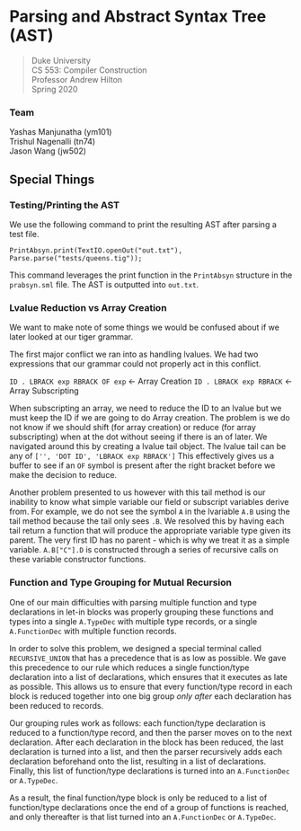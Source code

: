 # Parsing and Abstract Syntax Tree (AST)

> Duke University\
> CS 553: Compiler Construction\
> Professor Andrew Hilton\
> Spring 2020

### Team
Yashas Manjunatha (ym101)\
Trishul Nagenalli (tn74)\
Jason Wang (jw502)


## Special Things

### Testing/Printing the AST

We use the following command to print the resulting AST after parsing a test file. 

```
PrintAbsyn.print(TextIO.openOut("out.txt"), Parse.parse("tests/queens.tig"));
```

This command leverages the print function in the `PrintAbsyn` structure in the `prabsyn.sml` file. The AST is outputted into `out.txt`.



### Lvalue Reduction vs Array Creation

We want to make note of some things we would be confused about if we later looked at our tiger grammar.

The first major conflict we ran into as handling lvalues. We had two expressions that our grammar could not properly act in this conflict.

`ID . LBRACK exp RBRACK OF exp` <- Array Creation
`ID . LBRACK exp RBRACK`        <- Array Subscripting

When subscripting an array, we need to reduce the ID to an lvalue but we must keep the ID if we are going to do Array creation. The problem is we do not know if we should shift (for array creation) or reduce (for array subscripting) when at the dot without seeing if there is an of later. We navigated around this by creating a lvalue tail object. The lvalue tail can be any of `['', 'DOT ID', 'LBRACK exp RBRACK']` This effectively gives us a buffer to see if an `OF` symbol is present after the right bracket before we make the decision to reduce.

Another problem presented to us however with this tail method is our inability to know what simple variable our field or subscript variables derive from. For example, we do not see the symbol `A` in the lvariable `A.B` using the tail method because the tail only sees `.B`. We resolved this by having each tail return a function that will produce the appropriate variable type given its parent. The very first ID has no parent - which is why we treat it as a simple variable. `A.B["C"].D` is constructed through a series of recursive calls on these variable constructor functions.


### Function and Type Grouping for Mutual Recursion
One of our main difficulties with parsing multiple function and type declarations in let-in blocks was properly grouping these functions and types into a single `A.TypeDec` with multiple type records, or a single `A.FunctionDec` with multiple function records.

In order to solve this problem, we designed a special terminal called `RECURSIVE_UNION` that has a precedence that is as low as possible. We gave this precedence to our rule which reduces a single function/type declaration into a list of declarations, which ensures that it executes as late as possible. This allows us to ensure that every function/type record in each block is reduced together into one big group *only after* each declaration has been reduced to records.

Our grouping rules work as follows: each function/type declaration is reduced to a function/type record, and then the parser moves on to the next declaration. After each declaration in the block has been reduced, the last declaration is turned into a list, and then the parser recursively adds each declaration beforehand onto the list, resulting in a list of declarations. Finally, this list of function/type declarations is turned into an `A.FunctionDec` or `A.TypeDec`.

As a result, the final function/type block is only be reduced to a list of function/type declarations once the end of a group of functions is reached, and only thereafter is that list turned into an `A.FunctionDec` or `A.TypeDec`.

